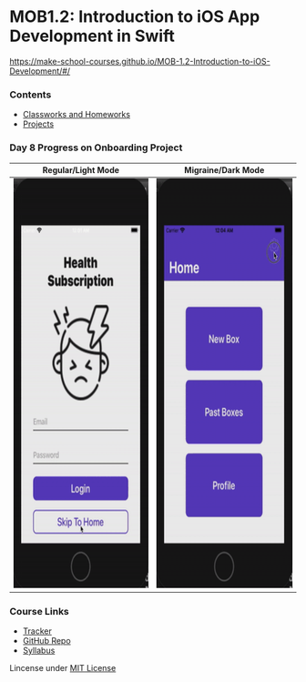 # MOB1.2: Introduction to iOS App Development in Swift
https://make-school-courses.github.io/MOB-1.2-Introduction-to-iOS-Development/#/

### Contents
- [Classworks and Homeworks](MobileClasswork)
- [Projects](Projects)

### Day 8 Progress on Onboarding Project
__Regular/Light Mode__             |  __Migraine/Dark Mode__
:-------------------------:|:-------------------------:
<img src="https://github.com/SamuelFolledo/MOB1.2/blob/master/MobileClasswork/static/gif/day8DemoLight.gif" width="357" height="720">  |  <img src="https://github.com/SamuelFolledo/MOB1.2/blob/master/MobileClasswork/static/gif/day8DemoDark.gif" width="357" height="720">


### Course Links
- [Tracker](https://make.sc/mob1.2-tracker)
- [GitHub Repo](https://github.com/Make-School-Courses/MOB-1.2-Introduction-to-iOS-Development)
- [Syllabus](https://make-school-courses.github.io/MOB-1.2-Introduction-to-iOS-Development/#/README)

Lincense under [MIT License](LICENSE)
